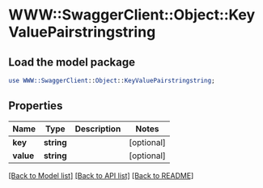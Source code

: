 # WWW::SwaggerClient::Object::KeyValuePairstringstring

## Load the model package
```perl
use WWW::SwaggerClient::Object::KeyValuePairstringstring;
```

## Properties
Name | Type | Description | Notes
------------ | ------------- | ------------- | -------------
**key** | **string** |  | [optional] 
**value** | **string** |  | [optional] 

[[Back to Model list]](../README.md#documentation-for-models) [[Back to API list]](../README.md#documentation-for-api-endpoints) [[Back to README]](../README.md)


